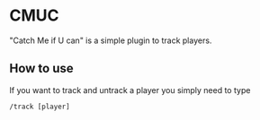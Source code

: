 # CMUC

"Catch Me if U can" is a simple plugin to track players.

## How to use

If you want to track and untrack a player you simply need to type
```
/track [player]
```
